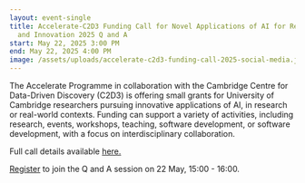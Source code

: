 ```yaml
---
layout: event-single
title: Accelerate-C2D3 Funding Call for Novel Applications of AI for Research
  and Innovation 2025 Q and A
start: May 22, 2025 3:00 PM
end: May 22, 2025 4:00 PM
image: /assets/uploads/accelerate-c2d3-funding-call-2025-social-media.jpg
---
```

The Accelerate Programme in collaboration with the Cambridge Centre for Data-Driven Discovery (C2D3) is offering small grants for University of Cambridge researchers pursuing innovative applications of AI, in research or real-world contexts. Funding can support a variety of activities, including research, events, workshops, teaching, software development, or software development, with a focus on interdisciplinary collaboration.

F﻿ull call details available [here.](https://science.ai.cam.ac.uk/news/2025-05-06-accelerate-c2d3-funding-call-for-novel-applications-of-ai-for-research-and-innovation-2025)

[R﻿egister](https://cam-ac-uk.zoom.us/meeting/register/Qbaf6yADQmukpIVa_S3dUQ#/registration) to join the Q and A session on 22 May, 15:00 - 16:00.